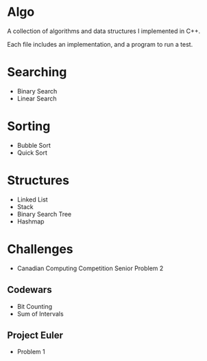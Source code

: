 # Algo
A collection of algorithms and data structures I implemented in C++.

Each file includes an implementation, and a program to run a test.

# Searching
 - Binary Search
 - Linear Search

# Sorting
 - Bubble Sort
 - Quick Sort

# Structures
 - Linked List
 - Stack
 - Binary Search Tree
 - Hashmap

# Challenges
 - Canadian Computing Competition Senior Problem 2

## Codewars
 - Bit Counting
 - Sum of Intervals

## Project Euler
 - Problem 1